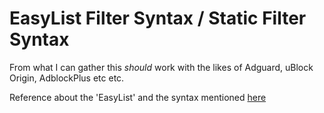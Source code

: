 # EasyList Filter Syntax / Static Filter Syntax

From what I can gather this *should* work with the likes of Adguard, uBlock Origin, AdblockPlus etc etc.

Reference about the 'EasyList' and the syntax mentioned [here](https://github.com/gorhill/uBlock/wiki/Static-filter-syntax)
